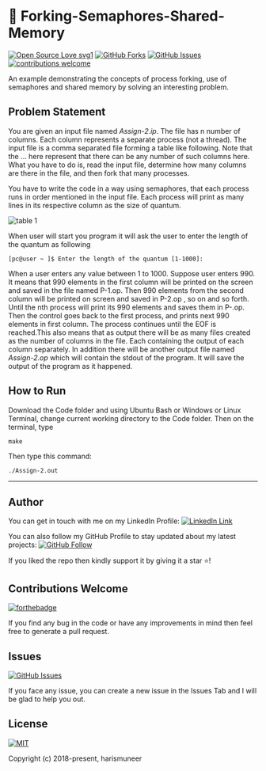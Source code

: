 # 🔐 Forking-Semaphores-Shared-Memory

[![Open Source Love svg1](https://badges.frapsoft.com/os/v1/open-source.svg?v=103)](#)
[![GitHub Forks](https://img.shields.io/github/forks/harismuneer/Forking-SharedMemory-Semaphores_Example.svg?style=social&label=Fork&maxAge=2592000)](https://www.github.com/harismuneer/Forking-SharedMemory-Semaphores_Example/fork)
[![GitHub Issues](https://img.shields.io/github/issues/harismuneer/Forking-SharedMemory-Semaphores_Example.svg?style=flat&label=Issues&maxAge=2592000)](https://www.github.com/harismuneer/Forking-SharedMemory-Semaphores_Example/issues)
[![contributions welcome](https://img.shields.io/badge/contributions-welcome-brightgreen.svg?style=flat&label=Contributions&colorA=red&colorB=black	)](#)


An example demonstrating the concepts of process forking, use of semaphores and shared memory by solving an interesting problem.

## Problem Statement

You are given an input file named *Assign-2.ip*. The file has n number of columns. Each column represents a separate process (not a thread). The input file is a comma separated file forming a table like following. Note that the ... here represent that there can be any number of such columns here. What you have to do is, read the input file, determine how many columns are there in the file, and then fork that many processes. 

You have to write the code in a way using semaphores, that each process runs in order mentioned in the input file.  Each process will print as many lines in its respective column as the size of quantum.

![table 1](../master/images/i.png)

When user will start you program it will ask the user to enter the length of the quantum as following

```[pc@user ~ ]$ Enter the length of the quantum [1-1000]:```

When a user enters any value between 1 to 1000. Suppose user enters 990. It means that 990 elements in the first column will be printed on the screen and saved in the file named P-1.op. Then 990 elements from the second column will be printed on screen and saved in P-2.op
, so on and so forth. Until the nth process will print its 990 elements and saves them in P-<n>.op. Then the control goes back to the first process, and prints next 990 elements in first column. The process continues until the EOF is reached.This also means that as output there will be as many files created as the number of columns in the file. Each containing the output of each column separately. In addition
there will be another output file named *Assign-2.op* which will contain the stdout of the program. It will save the output of the program as it happened.
  
## How to Run

Download the Code folder and using Ubuntu Bash or Windows or Linux Terminal, change current working directory to the Code folder.
Then on the terminal, type

```
make
```

Then type this command:

```
./Assign-2.out
```

------------------------------

## Author
You can get in touch with me on my LinkedIn Profile: [![LinkedIn Link](https://img.shields.io/badge/Connect-harismuneer-blue.svg?logo=linkedin&longCache=true&style=social&label=Connect
)](https://www.linkedin.com/in/harismuneer)

You can also follow my GitHub Profile to stay updated about my latest projects: [![GitHub Follow](https://img.shields.io/badge/Connect-harismuneer-blue.svg?logo=Github&longCache=true&style=social&label=Follow)](https://github.com/harismuneer)

If you liked the repo then kindly support it by giving it a star ⭐!

## Contributions Welcome
[![forthebadge](https://forthebadge.com/images/badges/built-with-love.svg)](#)

If you find any bug in the code or have any improvements in mind then feel free to generate a pull request.

## Issues
[![GitHub Issues](https://img.shields.io/github/issues/harismuneer/Forking-SharedMemory-Semaphores_Example.svg?style=flat&label=Issues&maxAge=2592000)](https://www.github.com/harismuneer/Forking-SharedMemory-Semaphores_Example/issues)

If you face any issue, you can create a new issue in the Issues Tab and I will be glad to help you out.

## License
[![MIT](https://img.shields.io/cocoapods/l/AFNetworking.svg?style=style&label=License&maxAge=2592000)](../master/LICENSE)

Copyright (c) 2018-present, harismuneer                                                        
